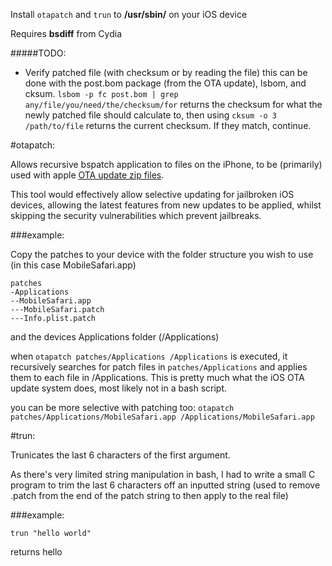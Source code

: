 Install ```otapatch``` and ```trun``` to **/usr/sbin/** on your iOS device

Requires **bsdiff** from Cydia

#####TODO:
 - Verify patched file (with checksum or by reading the file)
   this can be done with the post.bom package (from the OTA update), lsbom, and cksum.
   ```lsbom -p fc post.bom | grep any/file/you/need/the/checksum/for``` returns the checksum for what the newly patched file should calculate to, then using ```cksum -o 3 /path/to/file``` returns the current checksum. If they match, continue.


#otapatch:

Allows recursive bspatch application to files on the iPhone, to be (primarily) used with apple [OTA update zip files](http://theiphonewiki.com/wiki/OTA_Updates).

This tool would effectively allow selective updating for jailbroken iOS devices, allowing the latest features from new updates to be applied, whilst skipping the security vulnerabilities which prevent jailbreaks.

###example:

Copy the patches to your device with the folder structure you wish to use (in this case MobileSafari.app)

```
patches
-Applications
--MobileSafari.app
---MobileSafari.patch
---Info.plist.patch
```

and the devices Applications folder (/Applications)

when ```otapatch patches/Applications /Applications``` is executed, it recursively searches for patch files in ```patches/Applications``` and applies them to each file in /Applications.
This is pretty much what the iOS OTA update system does, most likely not in a bash script.

you can be more selective with patching too: ```otapatch patches/Applications/MobileSafari.app /Applications/MobileSafari.app```

#trun:


Trunicates the last 6 characters of the first argument.

As there's very limited string manipulation in bash, I had to write a small C program to trim the last 6 characters off an inputted string (used to remove .patch from the end of the patch string to then apply to the real file)

###example:

```trun "hello world"```

returns hello
